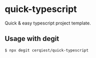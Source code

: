# quick-typescript
Quick & easy typescript project template.

## Usage with degit
```bash
$ npx degit cerqiest/quick-typescript
```

